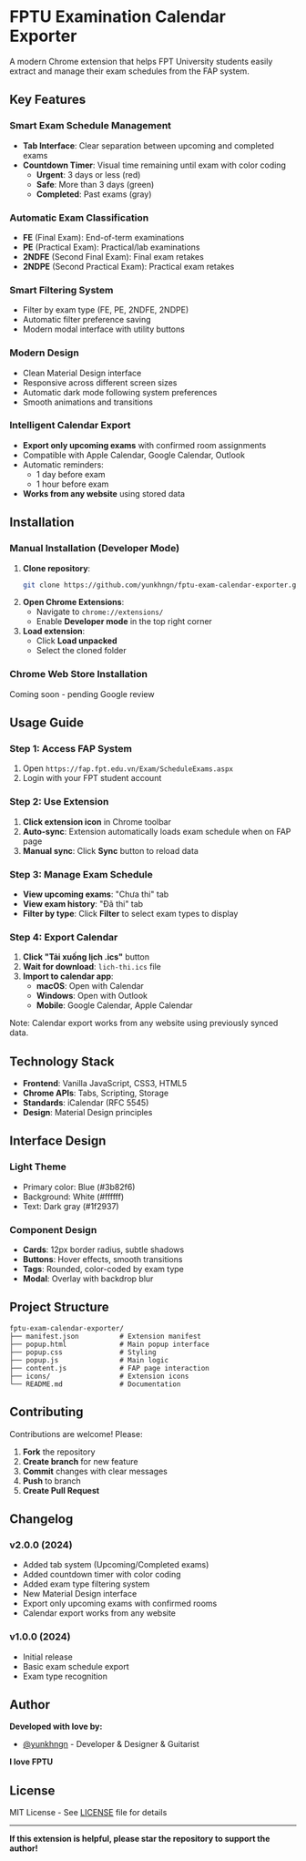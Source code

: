 # FPTU Examination Calendar Exporter

A modern Chrome extension that helps FPT University students easily extract and manage their exam schedules from the FAP system.

## Key Features

### Smart Exam Schedule Management
- **Tab Interface**: Clear separation between upcoming and completed exams
- **Countdown Timer**: Visual time remaining until exam with color coding
  - **Urgent**: 3 days or less (red)
  - **Safe**: More than 3 days (green)
  - **Completed**: Past exams (gray)

### Automatic Exam Classification
- **FE** (Final Exam): End-of-term examinations
- **PE** (Practical Exam): Practical/lab examinations
- **2NDFE** (Second Final Exam): Final exam retakes
- **2NDPE** (Second Practical Exam): Practical exam retakes

### Smart Filtering System
- Filter by exam type (FE, PE, 2NDFE, 2NDPE)
- Automatic filter preference saving
- Modern modal interface with utility buttons

### Modern Design
- Clean Material Design interface
- Responsive across different screen sizes
- Automatic dark mode following system preferences
- Smooth animations and transitions

### Intelligent Calendar Export
- **Export only upcoming exams** with confirmed room assignments
- Compatible with Apple Calendar, Google Calendar, Outlook
- Automatic reminders:
  - 1 day before exam
  - 1 hour before exam
- **Works from any website** using stored data

## Installation

### Manual Installation (Developer Mode)
1. **Clone repository**:
   ```bash
   git clone https://github.com/yunkhngn/fptu-exam-calendar-exporter.git
   ```
2. **Open Chrome Extensions**:
   - Navigate to `chrome://extensions/`
   - Enable **Developer mode** in the top right corner
3. **Load extension**:
   - Click **Load unpacked**
   - Select the cloned folder

### Chrome Web Store Installation
Coming soon - pending Google review

## Usage Guide

### Step 1: Access FAP System
1. Open `https://fap.fpt.edu.vn/Exam/ScheduleExams.aspx`
2. Login with your FPT student account

### Step 2: Use Extension
1. **Click extension icon** in Chrome toolbar
2. **Auto-sync**: Extension automatically loads exam schedule when on FAP page
3. **Manual sync**: Click **Sync** button to reload data

### Step 3: Manage Exam Schedule
- **View upcoming exams**: "Chưa thi" tab
- **View exam history**: "Đã thi" tab
- **Filter by type**: Click **Filter** to select exam types to display

### Step 4: Export Calendar
1. **Click "Tải xuống lịch .ics"** button
2. **Wait for download**: `lich-thi.ics` file
3. **Import to calendar app**:
   - **macOS**: Open with Calendar
   - **Windows**: Open with Outlook
   - **Mobile**: Google Calendar, Apple Calendar

Note: Calendar export works from any website using previously synced data.

## Technology Stack

- **Frontend**: Vanilla JavaScript, CSS3, HTML5
- **Chrome APIs**: Tabs, Scripting, Storage
- **Standards**: iCalendar (RFC 5545)
- **Design**: Material Design principles

## Interface Design

### Light Theme
- Primary color: Blue (#3b82f6)
- Background: White (#ffffff)
- Text: Dark gray (#1f2937)

### Component Design
- **Cards**: 12px border radius, subtle shadows
- **Buttons**: Hover effects, smooth transitions
- **Tags**: Rounded, color-coded by exam type
- **Modal**: Overlay with backdrop blur

## Project Structure

```
fptu-exam-calendar-exporter/
├── manifest.json          # Extension manifest
├── popup.html             # Main popup interface
├── popup.css              # Styling
├── popup.js               # Main logic
├── content.js             # FAP page interaction
├── icons/                 # Extension icons
└── README.md              # Documentation
```

## Contributing

Contributions are welcome! Please:

1. **Fork** the repository
2. **Create branch** for new feature
3. **Commit** changes with clear messages
4. **Push** to branch
5. **Create Pull Request**

## Changelog

### v2.0.0 (2024)
- Added tab system (Upcoming/Completed exams)
- Added countdown timer with color coding
- Added exam type filtering system
- New Material Design interface
- Export only upcoming exams with confirmed rooms
- Calendar export works from any website

### v1.0.0 (2024)
- Initial release
- Basic exam schedule export
- Exam type recognition

## Author

**Developed with love by:**
- [@yunkhngn](https://github.com/yunkhngn) - Developer & Designer & Guitarist

**I love FPTU** 

## License

MIT License - See [LICENSE](LICENSE) file for details

---

**If this extension is helpful, please star the repository to support the author!**